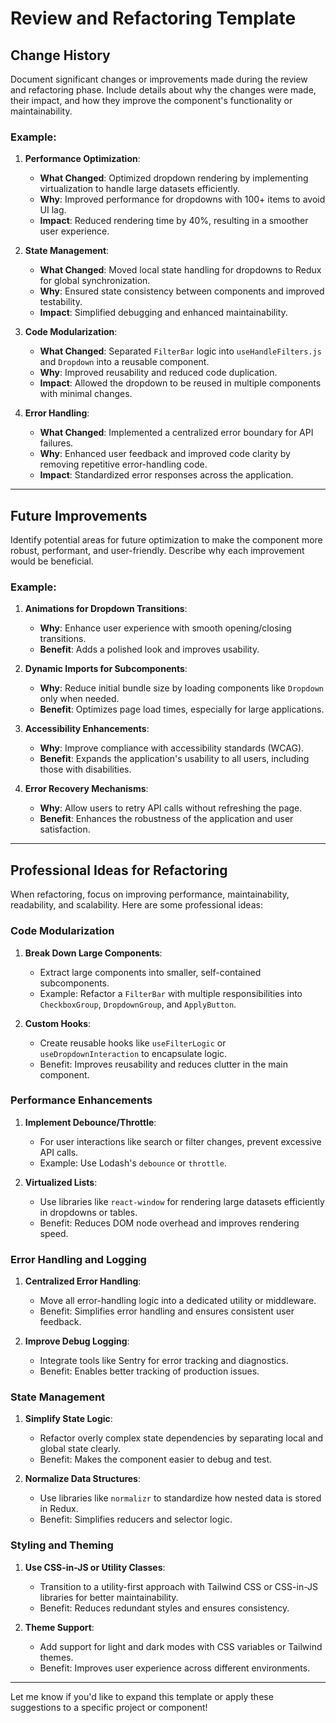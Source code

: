 # **Review and Refactoring Template**

## **Change History**
Document significant changes or improvements made during the review and refactoring phase. Include details about why the changes were made, their impact, and how they improve the component's functionality or maintainability.

### Example:
1. **Performance Optimization**:  
   - **What Changed**: Optimized dropdown rendering by implementing virtualization to handle large datasets efficiently.  
   - **Why**: Improved performance for dropdowns with 100+ items to avoid UI lag.  
   - **Impact**: Reduced rendering time by 40%, resulting in a smoother user experience.

2. **State Management**:  
   - **What Changed**: Moved local state handling for dropdowns to Redux for global synchronization.  
   - **Why**: Ensured state consistency between components and improved testability.  
   - **Impact**: Simplified debugging and enhanced maintainability.

3. **Code Modularization**:  
   - **What Changed**: Separated `FilterBar` logic into `useHandleFilters.js` and `Dropdown` into a reusable component.  
   - **Why**: Improved reusability and reduced code duplication.  
   - **Impact**: Allowed the dropdown to be reused in multiple components with minimal changes.

4. **Error Handling**:  
   - **What Changed**: Implemented a centralized error boundary for API failures.  
   - **Why**: Enhanced user feedback and improved code clarity by removing repetitive error-handling code.  
   - **Impact**: Standardized error responses across the application.

---

## **Future Improvements**
Identify potential areas for future optimization to make the component more robust, performant, and user-friendly. Describe why each improvement would be beneficial.

### Example:
1. **Animations for Dropdown Transitions**:  
   - **Why**: Enhance user experience with smooth opening/closing transitions.  
   - **Benefit**: Adds a polished look and improves usability.

2. **Dynamic Imports for Subcomponents**:  
   - **Why**: Reduce initial bundle size by loading components like `Dropdown` only when needed.  
   - **Benefit**: Optimizes page load times, especially for large applications.

3. **Accessibility Enhancements**:  
   - **Why**: Improve compliance with accessibility standards (WCAG).  
   - **Benefit**: Expands the application's usability to all users, including those with disabilities.

4. **Error Recovery Mechanisms**:  
   - **Why**: Allow users to retry API calls without refreshing the page.  
   - **Benefit**: Enhances the robustness of the application and user satisfaction.

---

## **Professional Ideas for Refactoring**
When refactoring, focus on improving performance, maintainability, readability, and scalability. Here are some professional ideas:

### **Code Modularization**
1. **Break Down Large Components**:  
   - Extract large components into smaller, self-contained subcomponents.  
   - Example: Refactor a `FilterBar` with multiple responsibilities into `CheckboxGroup`, `DropdownGroup`, and `ApplyButton`.

2. **Custom Hooks**:  
   - Create reusable hooks like `useFilterLogic` or `useDropdownInteraction` to encapsulate logic.  
   - Benefit: Improves reusability and reduces clutter in the main component.

### **Performance Enhancements**
1. **Implement Debounce/Throttle**:  
   - For user interactions like search or filter changes, prevent excessive API calls.  
   - Example: Use Lodash's `debounce` or `throttle`.

2. **Virtualized Lists**:  
   - Use libraries like `react-window` for rendering large datasets efficiently in dropdowns or tables.  
   - Benefit: Reduces DOM node overhead and improves rendering speed.

### **Error Handling and Logging**
1. **Centralized Error Handling**:  
   - Move all error-handling logic into a dedicated utility or middleware.  
   - Benefit: Simplifies error handling and ensures consistent user feedback.

2. **Improve Debug Logging**:  
   - Integrate tools like Sentry for error tracking and diagnostics.  
   - Benefit: Enables better tracking of production issues.

### **State Management**
1. **Simplify State Logic**:  
   - Refactor overly complex state dependencies by separating local and global state clearly.  
   - Benefit: Makes the component easier to debug and test.

2. **Normalize Data Structures**:  
   - Use libraries like `normalizr` to standardize how nested data is stored in Redux.  
   - Benefit: Simplifies reducers and selector logic.

### **Styling and Theming**
1. **Use CSS-in-JS or Utility Classes**:  
   - Transition to a utility-first approach with Tailwind CSS or CSS-in-JS libraries for better maintainability.  
   - Benefit: Reduces redundant styles and ensures consistency.

2. **Theme Support**:  
   - Add support for light and dark modes with CSS variables or Tailwind themes.  
   - Benefit: Improves user experience across different environments.

---

Let me know if you'd like to expand this template or apply these suggestions to a specific project or component!
